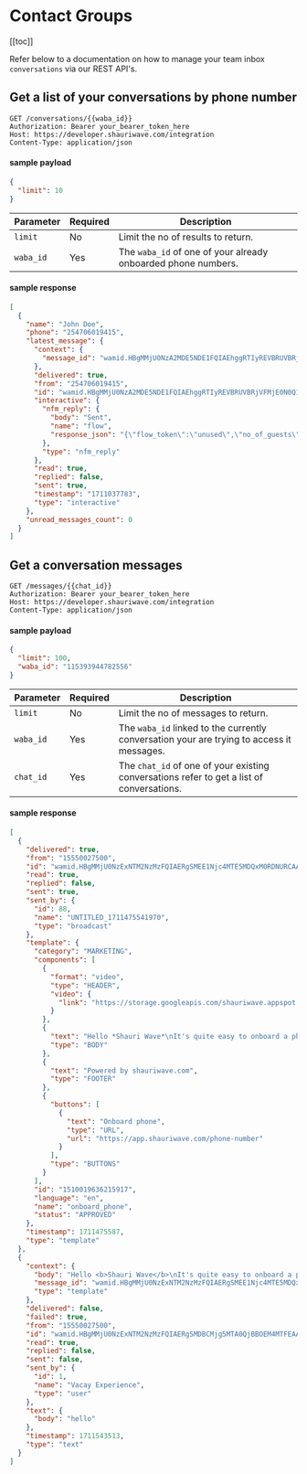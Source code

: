 # Contact Groups

[[toc]]

Refer below to a documentation on how to manage your team inbox ``conversations`` via our REST API's.

## Get a list of your conversations by phone number

```http
GET /conversations/{{waba_id}}
Authorization: Bearer your_bearer_token_here
Host: https://developer.shauriwave.com/integration
Content-Type: application/json
```
#### sample payload
```json
{
  "limit": 10
}
```
| Parameter | Required | Description                                                     |
|-----------|----------|-----------------------------------------------------------------|
| `limit`   | No       | Limit the no of results to return.                              |
| `waba_id` | Yes      | The ``waba_id`` of one of your already onboarded phone numbers. |


#### sample response
````json
[
  {
    "name": "John Doe",
    "phone": "254706019415",
    "latest_message": {
      "context": {
        "message_id": "wamid.HBgMMjU0NzA2MDE5NDE1FQIAEhggRTIyREVBRUVBRjVFMjE0N0Q1NzNEOTBERjBCRjVEMkQA"
      },
      "delivered": true,
      "from": "254706019415",
      "id": "wamid.HBgMMjU0NzA2MDE5NDE1FQIAEhggRTIyREVBRUVBRjVFMjE0N0Q1NzNEOTBERjBCRjVEMkQA",
      "interactive": {
        "nfm_reply": {
          "body": "Sent",
          "name": "flow",
          "response_json": "{\"flow_token\":\"unused\",\"no_of_guests\":\"2\",\"reservation_time\":\"12:10\",\"full_name\":\"tabby\",\"email_address\":\"\",\"reservation_date\":\"1711037763293\",\"notes\":\"notes\"}"
        },
        "type": "nfm_reply"
      },
      "read": true,
      "replied": false,
      "sent": true,
      "timestamp": "1711037783",
      "type": "interactive"
    },
    "unread_messages_count": 0
  }
]
````

## Get a conversation messages

```http
GET /messages/{{chat_id}}
Authorization: Bearer your_bearer_token_here
Host: https://developer.shauriwave.com/integration
Content-Type: application/json
```
#### sample payload
```json
{
  "limit": 100,
  "waba_id": "115393944782556"
}
```
| Parameter | Required | Description                                                                                 |
|-----------|----------|---------------------------------------------------------------------------------------------|
| `limit`   | No       | Limit the no of messages to return.                                                         |
| `waba_id` | Yes      | The ``waba_id`` linked to the currently conversation your are trying to access it messages. |
| `chat_id` | Yes      | The ``chat_id`` of one of your existing conversations refer to get a list of conversations. |



#### sample response
````json
[
  {
    "delivered": true,
    "from": "15550027500",
    "id": "wamid.HBgMMjU0NzExNTM2NzMzFQIAERgSMEE1Njc4MTE5MDQxM0RDNURCAA==",
    "read": true,
    "replied": false,
    "sent": true,
    "sent_by": {
      "id": 88,
      "name": "UNTITLED_1711475541970",
      "type": "broadcast"
    },
    "template": {
      "category": "MARKETING",
      "components": [
        {
          "format": "video",
          "type": "HEADER",
          "video": {
            "link": "https://storage.googleapis.com/shauriwave.appspot.com/messages/templates/file_1711475576.mp4?GoogleAccessId=firebase-adminsdk-kkb9o%40shauriwave.iam.gserviceaccount.com&Expires=4867149176&Signature=qwxU9NKYtvrkVZQ7uEhmxALLg4GBqJ6e2cF8g%2FxrE%2BmSmBiEetEIPCvW20XRybGqY0l2v8nCE%2BjpWfuiqF9rS%2B%2B5MClowIIppwDY4%2FJb6wgNF8APdmUrTE8J8NuzHOrJ3%2FdfG72v2xVsinSnHSyP1pF3ExGYeYCwUt%2F9IXnRd8Zms4NnOUhAS3Qv6zFgR7mNOeUPQzHja0WEtTMMeDth4w60bxEROQ%2FB7Rih2v%2BdYA86QSkAUZx%2FvoOn39aT1p9aIfiIGBykPPAv6bf2kqL9BTZsVGIaztjWWjlQG5oVhEEayPCg9hzoUgVymjHpa%2F%2BIjbCBVEEqZV78HNTTQeNfpw%3D%3D"
          }
        },
        {
          "text": "Hello *Shauri Wave*\nIt's quite easy to onboard a phone number on *Shauri Wave*. What you will need.\n\n✅ A phone number *NOT* currently *ACTIVE* on *WHATSAPP* and can receive verification messages\n✅ An active *FACEBOOK* account that you are an *ADMIN*.\n✅ A *VALID* business with a working website and email address.\n\nThats it 🚀",
          "type": "BODY"
        },
        {
          "text": "Powered by shauriwave.com",
          "type": "FOOTER"
        },
        {
          "buttons": [
            {
              "text": "Onboard phone",
              "type": "URL",
              "url": "https://app.shauriwave.com/phone-number"
            }
          ],
          "type": "BUTTONS"
        }
      ],
      "id": "1510019636215917",
      "language": "en",
      "name": "onboard_phone",
      "status": "APPROVED"
    },
    "timestamp": 1711475587,
    "type": "template"
  },
  {
    "context": {
      "body": "Hello <b>Shauri Wave</b>\nIt's quite easy to onboard a phone number on <b>Shauri Wave</b>. What you will need.\n\n✅ A phone number <b>NOT</b> currently <b>ACTIVE</b> on <b>WHATSAPP</b> and can receive verification messages\n✅ An active <b>FACEBOOK</b> account that you are an <b>ADMIN</b>.\n✅ A <b>VALID</b> business with a working website and email address.\n\nThats it 🚀",
      "message_id": "wamid.HBgMMjU0NzExNTM2NzMzFQIAERgSMEE1Njc4MTE5MDQxM0RDNURCAA==",
      "type": "template"
    },
    "delivered": false,
    "failed": true,
    "from": "15550027500",
    "id": "wamid.HBgMMjU0NzExNTM2NzMzFQIAERgSMDBCMjg5MTA0QjBBOEM4MTFEAA==",
    "read": true,
    "replied": false,
    "sent": false,
    "sent_by": {
      "id": 1,
      "name": "Vacay Experience",
      "type": "user"
    },
    "text": {
      "body": "hello"
    },
    "timestamp": 1711543513,
    "type": "text"
  }
]
````